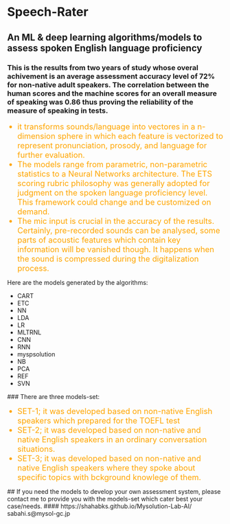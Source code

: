 # Speech-Rater

## An ML &amp; deep learning algorithms/models to assess spoken English language proficiency 

### This is the results from two years of study whose overal achivement is an average assessment accuracy level of 72% for non-native adult speakers.  The correlation between the human scores and the machine scores for an overall measure of speaking was 0.86 thus proving the reliability of the measure of speaking in tests.

<UL> 
<LI style="color:orange; font-size:130%;"> it transforms sounds/language into vectores in a n-dimension sphere in which each feature is vectorized to represent pronunciation, prosody, and language for further evaluation.</LI>
<LI style="color:orange; font-size:130%;"> The models range from parametric, non-parametric statistics to a Neural Networks architecture. The ETS scoring rubric philosophy was generally adopted for judgment on the spoken language proficiency level. This framework could change and be customized on demand.</LI>
<LI style="color:orange; font-size:130%;"> The mic input is crucial in the accuracy of the results. Certainly, pre-recorded sounds can be analysed, some parts of acoustic features which contain key information will be vanished though. It happens when the sound is compressed during the digitalization process. </LI>
</UL>
Here are the models generated by the algorithms:
<UL> 
 <LI> CART
 <LI> ETC
 <LI> NN
 <LI> LDA
 <LI> LR
 <LI> MLTRNL
 <LI> CNN
 <LI> RNN
 <LI> myspsolution
 <LI> NB
 <LI> PCA
 <LI> REF
 <LI> SVN </LI>
  </UL>

<p>### There are three models-set:</p>
<UL>
<LI style="color:orange; font-size:130%;"> SET-1; it was developed based on non-native English speakers which prepared for the TOEFL test
<LI style="color:orange; font-size:130%;"> SET-2; it was developed based on non-native and native English speakers in an ordinary conversation situations.  
<LI style="color:orange; font-size:130%;"> SET-3; it was developed based on non-native and native English speakers where they spoke about specific topics with bckground knowlege of them.
</UL> 
 <p> </p> 
## If you need the models to develop your own assessment system, please contact me to provide you with the models-set which cater best your case/needs.
####  https://shahabks.github.io/Mysolution-Lab-AI/
sabahi.s@mysol-gc.jp
